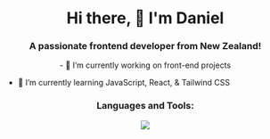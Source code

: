 <h1 align="center">Hi there, 👋 I'm Daniel</h1>
<h3 align="center">A passionate frontend developer from New Zealand!</h3>

<p align="center">
- 🔭 I’m currently working on front-end projects
  
- 🌱 I’m currently learning JavaScript, React, &  Tailwind CSS
</p>

<h3 align="center">Languages and Tools:</h3>
<p align="center">
  <a href="https://skillicons.dev">
    <img src="https://skillicons.dev/icons?i=react,js,html,css,tailwind,py,postgres,git,vscode" />
  </a>
</p>



<!--
**danielc051/danielc051** is a ✨ _special_ ✨ repository because its `README.md` (this file) appears on your GitHub profile.

Here are some ideas to get you started:

- 🔭 I’m currently working on ...
- 🌱 I’m currently learning ...
- 👯 I’m looking to collaborate on ...
- 🤔 I’m looking for help with ...
- 💬 Ask me about ...
- 📫 How to reach me: ...
- 😄 Pronouns: ...
- ⚡ Fun fact: ...
-->

